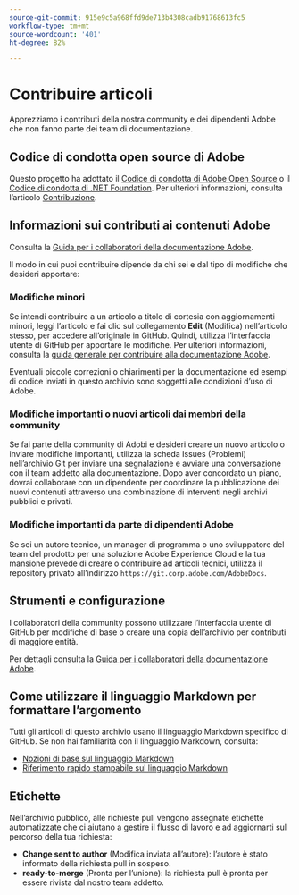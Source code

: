 ```yaml
---
source-git-commit: 915e9c5a968ffd9de713b4308cadb91768613fc5
workflow-type: tm+mt
source-wordcount: '401'
ht-degree: 82%

---
```

# Contribuire articoli

Apprezziamo i contributi della nostra community e dei dipendenti Adobe che non fanno parte dei team di documentazione.


## Codice di condotta open source di Adobe

Questo progetto ha adottato il [Codice di condotta di Adobe Open Source](code-of-conduct.md) o il [Codice di condotta di .NET Foundation](https://dotnetfoundation.org/code-of-conduct). Per ulteriori informazioni, consulta l’articolo [Contribuzione](contributing.md).

## Informazioni sui contributi ai contenuti Adobe

Consulta la [Guida per i collaboratori della documentazione Adobe](https://experienceleague.adobe.com/docs/contributor/contributor-guide/introduction.html?lang=it).

Il modo in cui puoi contribuire dipende da chi sei e dal tipo di modifiche che desideri apportare:

### Modifiche minori

Se intendi contribuire a un articolo a titolo di cortesia con aggiornamenti minori, leggi l’articolo e fai clic sul collegamento **Edit** (Modifica) nell’articolo stesso, per accedere all’originale in GitHub. Quindi, utilizza l’interfaccia utente di GitHub per apportare le modifiche. Per ulteriori informazioni, consulta la [guida generale per contribuire alla documentazione Adobe](https://experienceleague.adobe.com/docs/contributor/contributor-guide/introduction.html?lang=it).

Eventuali piccole correzioni o chiarimenti per la documentazione ed esempi di codice inviati in questo archivio sono soggetti alle condizioni d’uso di Adobe.

### Modifiche importanti o nuovi articoli dai membri della community

Se fai parte della community di Adobi e desideri creare un nuovo articolo o inviare modifiche importanti, utilizza la scheda Issues (Problemi) nell’archivio Git per inviare una segnalazione e avviare una conversazione con il team addetto alla documentazione. Dopo aver concordato un piano, dovrai collaborare con un dipendente per coordinare la pubblicazione dei nuovi contenuti attraverso una combinazione di interventi negli archivi pubblici e privati.

<!--
If you submit a pull request with significant changes to documentation and code examples, you will see a message in the pull request asking you to submit an online contribution license agreement (CLA). We need you to complete the online form before we can review your pull request.
-->

### Modifiche importanti da parte di dipendenti Adobe

Se sei un autore tecnico, un manager di programma o uno sviluppatore del team del prodotto per una soluzione Adobe Experience Cloud e la tua mansione prevede di creare o contribuire ad articoli tecnici, utilizza il repository privato all’indirizzo `https://git.corp.adobe.com/AdobeDocs`.

<!--Employees from other parts of the Adobe world should use the public repository for minor updates.-->

## Strumenti e configurazione

I collaboratori della community possono utilizzare l’interfaccia utente di GitHub per modifiche di base o creare una copia dell’archivio per contributi di maggiore entità.

Per dettagli consulta la [Guida per i collaboratori della documentazione Adobe](https://experienceleague.adobe.com/docs/contributor/contributor-guide/introduction.html?lang=it).

## Come utilizzare il linguaggio Markdown per formattare l’argomento

Tutti gli articoli di questo archivio usano il linguaggio Markdown specifico di GitHub. Se non hai familiarità con il linguaggio Markdown, consulta:

* [Nozioni di base sul linguaggio Markdown](https://help.github.com/articles/getting-started-with-writing-and-formatting-on-github/)
* [Riferimento rapido stampabile sul linguaggio Markdown](https://guides.github.com/pdfs/markdown-cheatsheet-online.pdf)

## Etichette

Nell’archivio pubblico, alle richieste pull vengono assegnate etichette automatizzate che ci aiutano a gestire il flusso di lavoro e ad aggiornarti sul percorso della tua richiesta:

* **Change sent to author** (Modifica inviata all’autore): l’autore è stato informato della richiesta pull in sospeso.
* **ready-to-merge** (Pronta per l’unione): la richiesta pull è pronta per essere rivista dal nostro team addetto.
